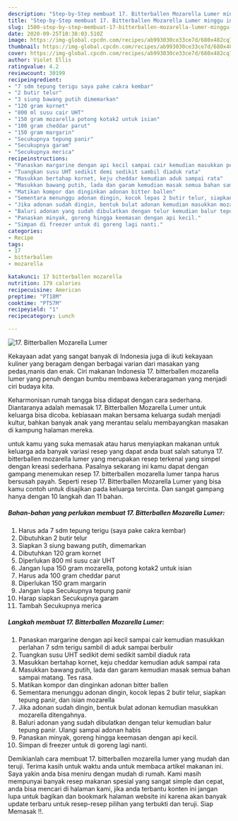 ```yaml
---
description: "Step-by-Step membuat 17. Bitterballen Mozarella Lumer minggu ini"
title: "Step-by-Step membuat 17. Bitterballen Mozarella Lumer minggu ini"
slug: 1500-step-by-step-membuat-17-bitterballen-mozarella-lumer-minggu-ini
date: 2020-09-25T10:38:03.510Z
image: https://img-global.cpcdn.com/recipes/ab993030ce33ce7d/680x482cq70/17-bitterballen-mozarella-lumer-foto-resep-utama.jpg
thumbnail: https://img-global.cpcdn.com/recipes/ab993030ce33ce7d/680x482cq70/17-bitterballen-mozarella-lumer-foto-resep-utama.jpg
cover: https://img-global.cpcdn.com/recipes/ab993030ce33ce7d/680x482cq70/17-bitterballen-mozarella-lumer-foto-resep-utama.jpg
author: Violet Ellis
ratingvalue: 4.2
reviewcount: 30199
recipeingredient:
- "7 sdm tepung terigu saya pake cakra kembar"
- "2 butir telur"
- "3 siung bawang putih dimemarkan"
- "120 gram kornet"
- "800 ml susu cair UHT"
- "150 gram mozarella potong kotak2 untuk isian"
- "100 gram cheddar parut"
- "150 gram margarin"
- "Secukupnya tepung panir"
- "Secukupnya garam"
- "Secukupnya merica"
recipeinstructions:
- "Panaskan margarine dengan api kecil sampai cair kemudian masukkan perlahan 7 sdm terigu sambil di aduk sampai berbulir"
- "Tuangkan susu UHT sedikit demi sedikit sambil diaduk rata"
- "Masukkan bertahap kornet, keju cheddar kemudian aduk sampai rata"
- "Masukkan bawang putih, lada dan garam kemudian masak semua bahan sampai matang. Tes rasa."
- "Matikan kompor dan dinginkan adonan bitter ballen"
- "Sementara menunggu adonan dingin, kocok lepas 2 butir telur, siapkan tepung panir, dan isian mozarella"
- "Jika adonan sudah dingin, bentuk bulat adonan kemudian masukkan mozarella ditengahnya."
- "Baluri adonan yang sudah dibulatkan dengan telur kemudian balur tepung panir. Ulangi sampai adonan habis"
- "Panaskan minyak, goreng hingga keemasan dengan api kecil."
- "Simpan di freezer untuk di goreng lagi nanti."
categories:
- Recipe
tags:
- 17
- bitterballen
- mozarella

katakunci: 17 bitterballen mozarella 
nutrition: 179 calories
recipecuisine: American
preptime: "PT18M"
cooktime: "PT57M"
recipeyield: "1"
recipecategory: Lunch

---
```



![17. Bitterballen Mozarella Lumer](https://img-global.cpcdn.com/recipes/ab993030ce33ce7d/680x482cq70/17-bitterballen-mozarella-lumer-foto-resep-utama.jpg)

Kekayaan adat yang sangat banyak di Indonesia juga di ikuti kekayaan kuliner yang beragam dengan berbagai varian dari masakan yang pedas,manis dan enak. Ciri makanan Indonesia 17. bitterballen mozarella lumer yang penuh dengan bumbu membawa keberaragaman yang menjadi ciri budaya kita.


Keharmonisan rumah tangga bisa didapat dengan cara sederhana. Diantaranya adalah memasak 17. Bitterballen Mozarella Lumer untuk keluarga bisa dicoba. kebiasaan makan bersama keluarga sudah menjadi kultur, bahkan banyak anak yang merantau selalu membayangkan masakan di kampung halaman mereka.



untuk kamu yang suka memasak atau harus menyiapkan makanan untuk keluarga ada banyak variasi resep yang dapat anda buat salah satunya 17. bitterballen mozarella lumer yang merupakan resep terkenal yang simpel dengan kreasi sederhana. Pasalnya sekarang ini kamu dapat dengan gampang menemukan resep 17. bitterballen mozarella lumer tanpa harus bersusah payah.
Seperti resep 17. Bitterballen Mozarella Lumer yang bisa kamu contoh untuk disajikan pada keluarga tercinta. Dan sangat gampang hanya dengan 10 langkah dan 11 bahan.


<!--inarticleads1-->

##### Bahan-bahan yang perlukan membuat 17. Bitterballen Mozarella Lumer:

1. Harus ada 7 sdm tepung terigu (saya pake cakra kembar)
1. Dibutuhkan 2 butir telur
1. Siapkan 3 siung bawang putih, dimemarkan
1. Dibutuhkan 120 gram kornet
1. Diperlukan 800 ml susu cair UHT
1. Jangan lupa 150 gram mozarella, potong kotak2 untuk isian
1. Harus ada 100 gram cheddar parut
1. Diperlukan 150 gram margarin
1. Jangan lupa Secukupnya tepung panir
1. Harap siapkan Secukupnya garam
1. Tambah Secukupnya merica




<!--inarticleads2-->

##### Langkah membuat  17. Bitterballen Mozarella Lumer:

1. Panaskan margarine dengan api kecil sampai cair kemudian masukkan perlahan 7 sdm terigu sambil di aduk sampai berbulir
1. Tuangkan susu UHT sedikit demi sedikit sambil diaduk rata
1. Masukkan bertahap kornet, keju cheddar kemudian aduk sampai rata
1. Masukkan bawang putih, lada dan garam kemudian masak semua bahan sampai matang. Tes rasa.
1. Matikan kompor dan dinginkan adonan bitter ballen
1. Sementara menunggu adonan dingin, kocok lepas 2 butir telur, siapkan tepung panir, dan isian mozarella
1. Jika adonan sudah dingin, bentuk bulat adonan kemudian masukkan mozarella ditengahnya.
1. Baluri adonan yang sudah dibulatkan dengan telur kemudian balur tepung panir. Ulangi sampai adonan habis
1. Panaskan minyak, goreng hingga keemasan dengan api kecil.
1. Simpan di freezer untuk di goreng lagi nanti.




Demikianlah cara membuat 17. bitterballen mozarella lumer yang mudah dan teruji. Terima kasih untuk waktu anda untuk membaca artikel makanan ini. Saya yakin anda bisa meniru dengan mudah di rumah. Kami masih mempunyai banyak resep makanan spesial yang sangat simple dan cepat, anda bisa mencari di halaman kami, jika anda terbantu konten ini jangan lupa untuk bagikan dan bookmark halaman website ini karena akan banyak update terbaru untuk resep-resep pilihan yang terbukti dan teruji. Siap Memasak !!. 
